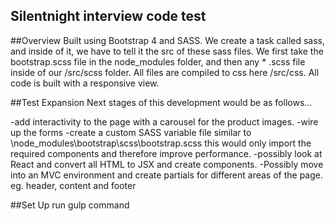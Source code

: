 ## Silentnight interview code test

##Overview
Built using Bootstrap 4 and SASS.
We create a task called sass, and inside of it, we have to tell it the src of these sass files. We first take the bootstrap.scss file in the node_modules folder, and then any * .scss file inside of our /src/scss folder. All files are compiled to css here /src/css.
All code is built with a responsive view.

##Test Expansion
Next stages of this development would be as follows...

-add interactivity to the page with a carousel for the product images.
-wire up the forms
-create a custom SASS variable file similar to \node_modules\bootstrap\scss\bootstrap.scss
this would only import the required components and therefore improve performance.
-possibly look at React and convert all HTML to JSX and create components.
-Possibly move into an MVC environment and create partials for different areas of the page. eg. header, content and footer

##Set Up
run gulp command




